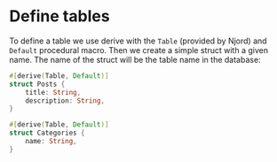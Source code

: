 # Define tables

To define a table we use derive with the `Table` (provided by Njord) and `Default` procedural macro. Then we create a simple struct with a given name. The name of the struct will be the table name in the database:

```rust
#[derive(Table, Default)]
struct Posts {
    title: String,
    description: String,
}

#[derive(Table, Default)]
struct Categories {
    name: String,
}
```